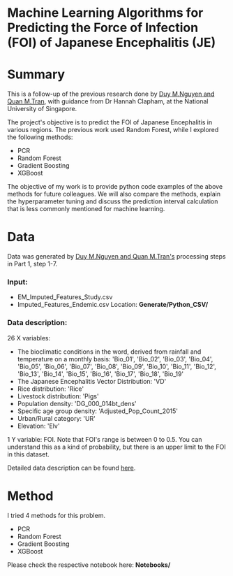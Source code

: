 # Machine Learning Algorithms for Predicting the Force of Infection (FOI) of Japanese Encephalitis (JE)
# Summary
This is a follow-up of the previous research done by [Duy M.Nguyen and Quan M.Tran](https://github.com/m2man/JERFOUCRU), with guidance from Dr Hannah Clapham, at the National University of Singapore. 

The project's objective is to predict the FOI of Japanese Encephalitis in various regions. The previous work used Random Forest, while I explored the following methods: 

- PCR
- Random Forest
- Gradient Boosting
- XGBoost

The objective of my work is to provide python code examples of the above methods for future colleagues. We will also compare the methods, explain the hyperparameter tuning and discuss the prediction interval calculation that is less commonly mentioned for machine learning.  

# Data
Data was generated by [Duy M.Nguyen and Quan M.Tran's](https://github.com/m2man/JERFOUCRU) processing steps in Part 1, step 1-7. 

### Input: 
- EM_Imputed_Features_Study.csv
- Imputed_Features_Endemic.csv 
Location: **Generate/Python_CSV/** 

### Data description:
26 X variables:

- The bioclimatic conditions in the word, derived from rainfall and temperature on a monthly basis: 
'Bio_01', 'Bio_02', 'Bio_03', 'Bio_04', 'Bio_05', 'Bio_06', 'Bio_07', 'Bio_08', 'Bio_09', 'Bio_10', 'Bio_11', 'Bio_12', 'Bio_13', 'Bio_14', 'Bio_15', 'Bio_16', 'Bio_17', 'Bio_18', 'Bio_19'
- The Japanese Encephalitis Vector Distribution: 'VD'
- Rice distribution: 'Rice'
- Livestock distribution: 'Pigs'
- Population density: 'DG_000_014bt_dens'
- Specific age group density: 'Adjusted_Pop_Count_2015'
- Urban/Rural category: 'UR'
- Elevation: 'Elv'

1 Y variable: FOI. Note that FOI's range is between 0 to 0.5. You can understand this as a kind of probability, but there is an upper limit to the FOI in this dataset. 

Detailed data description can be found [here](https://github.com/m2man/JERFOUCRU/tree/master/Writing%20Documents).

# Method
I tried 4 methods for this problem. 
- PCR
- Random Forest
- Gradient Boosting
- XGBoost

Please check the respective notebook here: **Notebooks/**


